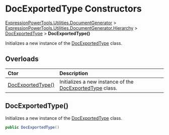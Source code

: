 ﻿# DocExportedType Constructors

[ExpressionPowerTools.Utilities.DocumentGenerator](ExpressionPowerTools.Utilities.DocumentGenerator.a.md) > [ExpressionPowerTools.Utilities.DocumentGenerator.Hierarchy](ExpressionPowerTools.Utilities.DocumentGenerator.Hierarchy.n.md) > [DocExportedType](ExpressionPowerTools.Utilities.DocumentGenerator.Hierarchy.DocExportedType.cs.md) > **DocExportedType()**

Initializes a new instance of the  [DocExportedType](ExpressionPowerTools.Utilities.DocumentGenerator.Hierarchy.DocExportedType.cs.md)  class.

## Overloads

| Ctor | Description |
| :-- | :-- |
| [DocExportedType()](#ctor-0) | Initializes a new instance of the  [DocExportedType](ExpressionPowerTools.Utilities.DocumentGenerator.Hierarchy.DocExportedType.cs.md)  class. |

<a name="#ctor-0"></a>
## DocExportedType()

Initializes a new instance of the  [DocExportedType](ExpressionPowerTools.Utilities.DocumentGenerator.Hierarchy.DocExportedType.cs.md)  class.

```csharp
public DocExportedType()
```


